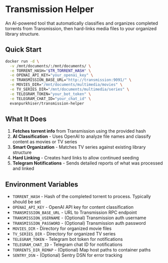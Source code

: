 # Transmission Helper

An AI-powered tool that automatically classifies and organizes completed
torrents from Transmission, then hard-links media files to your organized
library structure.

## Quick Start

```bash
docker run -d \
  -v /mnt/documents/:/mnt/documents/ \
  -e TORRENT_HASH="$TR_TORRENT_HASH" \
  -e OPENAI_API_KEY="your_openai_key" \
  -e TRANSMISSION_BASE_URL="http://transmission:9091/" \
  -e MOVIES_DIR="/mnt/documents/multimedia/movies" \
  -e TV_SERIES_DIR="/mnt/documents/multimedia/series" \
  -e TELEGRAM_TOKEN="your_bot_token" \
  -e TELEGRAM_CHAT_ID="your_chat_id" \
  evanpurkhiser/transmission-helper
```

## What It Does

1. **Fetches torrent info** from Transmission using the provided hash
2. **AI Classification** - Uses OpenAI to analyze file names and classify content as movies or TV series
3. **Smart Organization** - Matches TV series against existing library structure
4. **Hard Linking** - Creates hard links to allow continued seeding
5. **Telegram Notifications** - Sends detailed reports of what was processed and linked

## Environment Variables

- `TORRENT_HASH` - Hash of the completed torrent to process. Typically should be set
- `OPENAI_API_KEY` - OpenAI API key for content classification
- `TRANSMISSION_BASE_URL` - URL to Transmission RPC endpoint
- `TRANSMISSION_USERNAME` - (Optional) Transmission auth username
- `TRANSMISSION_PASSWORD` - (Optional) Transmission auth password
- `MOVIES_DIR` - Directory for organized movie files
- `TV_SERIES_DIR` - Directory for organized TV series
- `TELEGRAM_TOKEN` - Telegram bot token for notifications
- `TELEGRAM_CHAT_ID` - Telegram chat ID for notifications
- `TORRENTS_DIR_REMAP` - (Optional) Map host paths to container paths
- `SENTRY_DSN` - (Optional) Sentry DSN for error tracking
